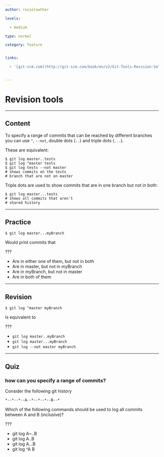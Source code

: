 ```yaml
---
author: rosielowther

levels:

  - medium

type: normal

category: feature


links:

  - '[git-scm.com](http://git-scm.com/book/en/v2/Git-Tools-Revision-Selection){website}'


---
```


# Revision tools

---
## Content

To specify a range of commits that can be reached by different branches you can use `^`, `--not`, double dots (`..`) and triple dots (`...`).

These are equivalent:
```
$ git log master..tests
$ git log ^master tests
$ git log tests --not master
# shows commits on the tests
# branch that are not on master
```
Triple dots are used to show commits that are in one branch but not in both:
```
$ git log master...tests
# shows all commits that aren't
# shared history
```

---
## Practice

```
$ git log master...myBranch
```
Would print commits that

???


* Are in either one of them, but not in both
* Are in master, but not in myBranch
* Are in myBranch, but not in master
* Are in both of them

---
## Revision

```
$ git log ^master myBranch
```
Is equivalent to

???


* `git log master..myBranch`
* `git log master...myBranch`
* `git log --not master myBranch`

---
## Quiz 

### how can you specify a range of commits?

Consider the following git history

```bash
*--*--*--A--*--*--*--B--*
```

Which of the following commands should be used to log all commits between A and B (inclusive)?


 ???

* git log A~..B
* git log A..B
* git log A…B
* git log ^A B
 
